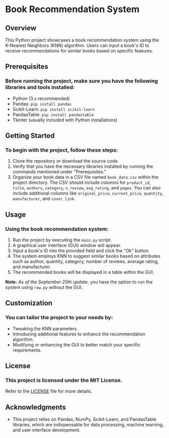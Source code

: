 # Book Recommendation System

## Overview

This Python project showcases a book recommendation system using the K-Nearest Neighbors (KNN) algorithm. Users can input a book's ID to receive recommendations for similar books based on specific features.

## Prerequisites

### Before running the project, make sure you have the following libraries and tools installed:

- Python (3.x recommended)
- Pandas: `pip install pandas`
- Scikit-Learn: `pip install scikit-learn`
- PandasTable: `pip install pandastable`
- Tkinter (usually included with Python installations)

## Getting Started

### To begin with the project, follow these steps:

1. Clone the repository or download the source code.
2. Verify that you have the necessary libraries installed by running the commands mentioned under "Prerequisites."
3. Organize your book data in a CSV file named `book_data.csv` within the project directory. The CSV should include columns for `product_id`, `title`, `authors`, `category`, `n_review`, `avg_rating`, and `pages`. You can also include additional columns like `original_price`, `current_price`, `quantity`, `manufacturer`, and `cover_link`.

## Usage

### Using the book recommendation system:

1. Run the project by executing the `main.py` script.
2. A graphical user interface (GUI) window will appear.
3. Input a book's ID into the provided field and click the "Ok" button.
4. The system employs KNN to suggest similar books based on attributes such as author, quantity, category, number of reviews, average rating, and manufacturer.
5. The recommended books will be displayed in a table within the GUI.

**Note:**
*As of the September 25th update*, you have the option to run the system using `raw.py` without the GUI.

## Customization

### You can tailor the project to your needs by:

- Tweaking the KNN parameters.
- Introducing additional features to enhance the recommendation algorithm.
- Modifying or enhancing the GUI to better match your specific requirements.

## License

### This project is licensed under the MIT License.

Refer to the [LICENSE](LICENSE) file for more details.

## Acknowledgments

- This project relies on Pandas, NumPy, Scikit-Learn, and PandasTable libraries, which are indispensable for data processing, machine learning, and user interface development.

